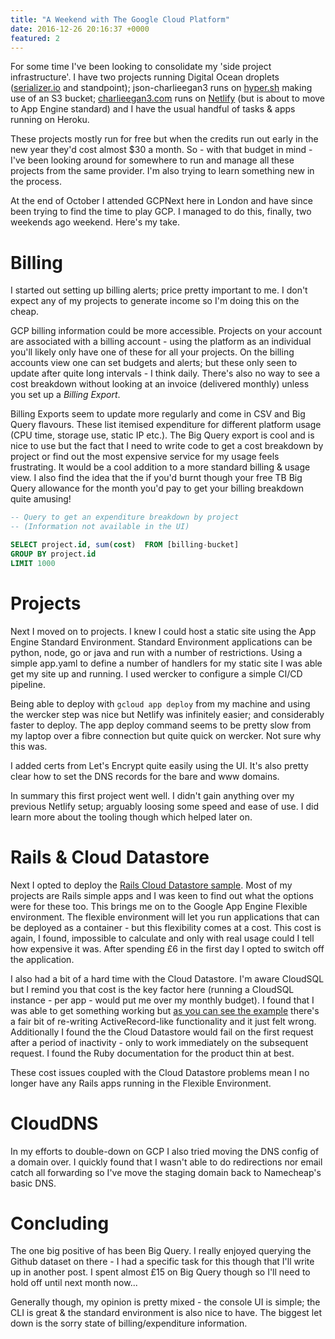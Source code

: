 ```yaml
---
title: "A Weekend with The Google Cloud Platform"
date: 2016-12-26 20:16:37 +0000
featured: 2
---
```


For some time I've been looking to consolidate my 'side project infrastructure'. I have two projects running Digital Ocean droplets ([serializer.io](http://serializer.charlieegan3.com) and standpoint); json-charlieegan3 runs on [hyper.sh](https://hyper.sh) making use of an S3 bucket; [charlieegan3.com](https://charlieegan3.com) runs on [Netlify](https://www.netlify.com) (but is about to move to App Engine standard) and I have the usual handful of tasks & apps running on Heroku.

These projects mostly run for free but when the credits run out early in the new year they'd cost almost $30 a month. So - with that budget in mind - I've been looking around for somewhere to run and manage all these projects from the same provider. I'm also trying to learn something new in the process.

At the end of October I attended GCPNext here in London and have since been trying to find the time to play GCP. I managed to do this, finally, two weekends ago weekend. Here's my take.

# Billing

I started out setting up billing alerts; price pretty important to me. I don't expect any of my projects to generate income so I'm doing this on the cheap.

GCP billing information could be more accessible. Projects on your account are associated with a billing account - using the platform as an individual you'll likely only have one of these for all your projects. On the billing accounts view one can set budgets and alerts; but these only seen to update after quite long intervals - I think daily. There's also no way to see a cost breakdown without looking at an invoice (delivered monthly) unless you set up a _Billing Export_.

Billing Exports seem to update more regularly and come in CSV and Big Query flavours. These list itemised expenditure for different platform usage (CPU time, storage use, static IP etc.). The Big Query export is cool and is nice to use but the fact that I need to write code to get a cost breakdown by project or find out the most expensive service for my usage feels frustrating. It would be a cool addition to a more standard billing & usage view. I also find the idea that the if you'd burnt though your free TB Big Query allowance for the month you'd pay to get your billing breakdown quite amusing!

```sql
-- Query to get an expenditure breakdown by project
-- (Information not available in the UI)

SELECT project.id, sum(cost)  FROM [billing-bucket]
GROUP BY project.id
LIMIT 1000
```

# Projects

Next I moved on to projects. I knew I could host a static site using the App Engine Standard Environment. Standard Environment applications can be python, node, go or java and run with a number of restrictions. Using a simple app.yaml to define a number of handlers for my static site I was able get my site up and running. I used wercker to configure a simple CI/CD pipeline.

Being able to deploy with `gcloud app deploy` from my machine and using the wercker step was nice but Netlify was infinitely easier; and considerably faster to deploy. The app deploy command seems to be pretty slow from my laptop over a fibre connection but quite quick on wercker. Not sure why this was.

I added certs from Let's Encrypt quite easily using the UI. It's also pretty clear how to set the DNS records for the bare and www domains.

In summary this first project went well. I didn't gain anything over my previous Netlify setup; arguably loosing some speed and ease of use. I did learn more about the tooling though which helped later on.

# Rails & Cloud Datastore

Next I opted to deploy the [Rails Cloud Datastore sample](https://github.com/GoogleCloudPlatform/getting-started-ruby/tree/master/2-cloud-datastore). Most of my projects are Rails simple apps and I was keen to find out what the options were for these too. This brings me on to the Google App Engine Flexible environment. The flexible environment will let you run applications that can be deployed as a container - but this flexibility comes at a cost. This cost is again, I found, impossible to calculate and only with real usage could I tell how expensive it was. After spending £6 in the first day I opted to switch off the application.

I also had a bit of a hard time with the Cloud Datastore. I'm aware CloudSQL but I remind you that cost is the key factor here (running a CloudSQL instance - per app - would put me over my monthly budget). I found that I was able to get something working but [as you can see the example](https://github.com/GoogleCloudPlatform/getting-started-ruby/blob/master/2-cloud-datastore/app/models/book.rb) there's a fair bit of re-writing ActiveRecord-like functionality and it just felt wrong. Additionally I found the the Cloud Datastore would fail on the first request after a period of inactivity - only to work immediately on the subsequent request. I found the Ruby documentation for the product thin at best.

These cost issues coupled with the Cloud Datastore problems mean I no longer have any Rails apps running in the Flexible Environment.

# CloudDNS

In my efforts to double-down on GCP I also tried moving the DNS config of a domain over. I quickly found that I wasn't able to do redirections nor email catch all forwarding so I've move the staging domain back to Namecheap's basic DNS.

# Concluding

The one big positive of has been Big Query. I really enjoyed querying the Github dataset on there - I had a specific task for this though that I'll write up in another post. I spent almost £15 on Big Query though so I'll need to hold off until next month now...

Generally though, my opinion is pretty mixed - the console UI is simple; the CLI is great & the standard environment is also nice to have. The biggest let down is the sorry state of billing/expenditure information.

